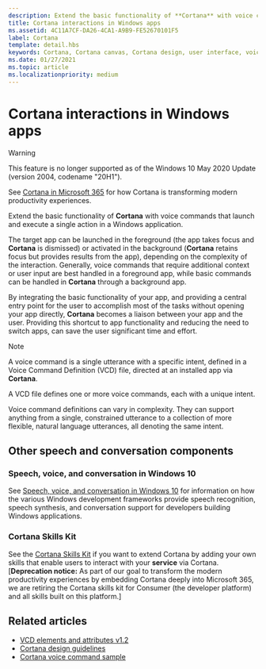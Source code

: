 ```yaml
---
description: Extend the basic functionality of **Cortana** with voice commands that launch and execute a single action in a Windows application.
title: Cortana interactions in Windows apps
ms.assetid: 4C11A7CF-DA26-4CA1-A9B9-FE52670101F5
label: Cortana
template: detail.hbs
keywords: Cortana, Cortana canvas, Cortana design, user interface, voice commands, VCD
ms.date: 01/27/2021
ms.topic: article
ms.localizationpriority: medium
---
```


# Cortana interactions in Windows apps

>[!WARNING]
> This feature is no longer supported as of the Windows 10 May 2020 Update (version 2004, codename "20H1").
>
> See [Cortana in Microsoft 365](/microsoft-365/admin/misc/cortana-integration) for how Cortana is transforming modern productivity experiences.

Extend the basic functionality of **Cortana** with voice commands that launch and execute a single action in a Windows application.

The target app can be launched in the foreground (the app takes focus and **Cortana** is dismissed) or activated in the background (**Cortana** retains focus but provides results from the app), depending on the complexity of the interaction. Generally, voice commands that require additional context or user input are best handled in a foreground app, while basic commands can be handled in **Cortana** through a background app.

By integrating the basic functionality of your app, and providing a central entry point for the user to accomplish most of the tasks without opening your app directly, **Cortana** becomes a liaison between your app and the user. Providing this shortcut to app functionality and reducing the need to switch apps, can save the user significant time and effort.

> [!NOTE]
> A voice command is a single utterance with a specific intent, defined in a Voice Command Definition (VCD) file, directed at an installed app via **Cortana**.
>
> A VCD file defines one or more voice commands, each with a unique intent.
>
> Voice command definitions can vary in complexity. They can support anything from a single, constrained utterance to a collection of more flexible, natural language utterances, all denoting the same intent.

## Other speech and conversation components

### Speech, voice, and conversation in Windows 10

See [Speech, voice, and conversation in Windows 10](/windows/apps/develop/speech) for information on how the various Windows development frameworks provide speech recognition, speech synthesis, and conversation support for developers building Windows applications.

### Cortana Skills Kit

See the [Cortana Skills Kit](/cortana/skills/) if you want to extend Cortana by adding your own skills that enable users to interact with your **service** via Cortana. [**Deprecation notice:** As part of our goal to transform the modern productivity experiences by embedding Cortana deeply into Microsoft 365, we are retiring the Cortana skills kit for Consumer (the developer platform) and all skills built on this platform.]

## Related articles

- [VCD elements and attributes v1.2](/uwp/schemas/voicecommands/voice-command-elements-and-attributes-1-2)
- [Cortana design guidelines](cortana-design-guidelines.md)
- [Cortana voice command sample](https://go.microsoft.com/fwlink/p/?LinkID=619899)